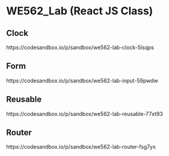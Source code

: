 # WE562_Lab (React JS Class)
 
<div>
<h2>Clock</h2>
https://codesandbox.io/p/sandbox/we562-lab-clock-5lsqps

<h2>Form</h2>
https://codesandbox.io/p/sandbox/we562-lab-input-59pwdw

<h2>Reusable</h2>
https://codesandbox.io/p/sandbox/we562-lab-reusable-77xt93

<h2>Router</h2>
https://codesandbox.io/p/sandbox/we562-lab-router-fsg7yx
</div>
